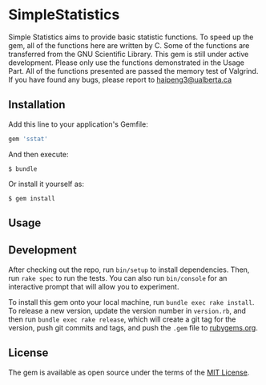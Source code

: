 # SimpleStatistics

Simple Statistics aims to provide basic statistic functions. To speed up the gem, all of the functions here are written by C. Some of the functions are transferred from the GNU Scientific Library. This gem is still under active development. Please only use the functions demonstrated in the Usage Part. All of the functions presented are passed the memory test of Valgrind. If you have found any bugs, please report to haipeng3@ualberta.ca

## Installation

Add this line to your application's Gemfile:

```ruby
gem 'sstat'
```

And then execute:

    $ bundle

Or install it yourself as:

    $ gem install 

## Usage



## Development

After checking out the repo, run `bin/setup` to install dependencies. Then, run `rake spec` to run the tests. You can also run `bin/console` for an interactive prompt that will allow you to experiment.

To install this gem onto your local machine, run `bundle exec rake install`. To release a new version, update the version number in `version.rb`, and then run `bundle exec rake release`, which will create a git tag for the version, push git commits and tags, and push the `.gem` file to [rubygems.org](https://rubygems.org).

## License

The gem is available as open source under the terms of the [MIT License](http://opensource.org/licenses/MIT).

